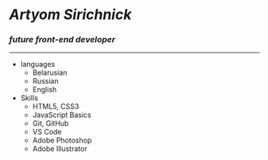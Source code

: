 # __*Artyom Sirichnick*__
### _future front-end developer_
___

* languages
    * Belarusian 
    * Russian 
    * English
* Skills
    - HTML5, CSS3
    - JavaScript Basics
    - Git, GitHub
    - VS Code 
    - Adobe Photoshop
    - Adobe Illustrator
